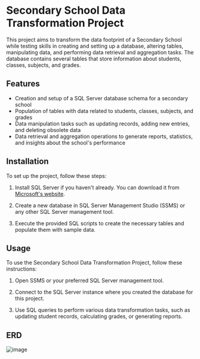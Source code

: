 # Secondary School Data Transformation Project

This project aims to transform the data footprint of a Secondary School while testing skills in creating and setting up a database, altering tables, manipulating data, and performing data retrieval and aggregation tasks. The database contains several tables that store information about students, classes, subjects, and grades.

## Features

- Creation and setup of a SQL Server database schema for a secondary school
- Population of tables with data related to students, classes, subjects, and grades
- Data manipulation tasks such as updating records, adding new entries, and deleting obsolete data
- Data retrieval and aggregation operations to generate reports, statistics, and insights about the school's performance

## Installation

To set up the project, follow these steps:

1. Install SQL Server if you haven't already. You can download it from [Microsoft's website](https://www.microsoft.com/en-us/sql-server/sql-server-downloads).

2. Create a new database in SQL Server Management Studio (SSMS) or any other SQL Server management tool.

3. Execute the provided SQL scripts to create the necessary tables and populate them with sample data.

## Usage

To use the Secondary School Data Transformation Project, follow these instructions:

1. Open SSMS or your preferred SQL Server management tool.

2. Connect to the SQL Server instance where you created the database for this project.

3. Use SQL queries to perform various data transformation tasks, such as updating student records, calculating grades, or generating reports.

## ERD

![image](https://github.com/Kejimi-data/SchoolDatabaseMgt/assets/132764633/4eaeb268-3ea3-4996-a1ed-30b174ae845b)




